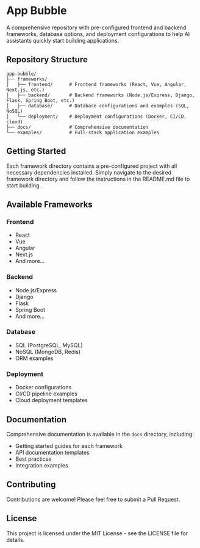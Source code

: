 # App Bubble

A comprehensive repository with pre-configured frontend and backend frameworks, database options, and deployment configurations to help AI assistants quickly start building applications.

## Repository Structure

```
app-bubble/
├── frameworks/
│   ├── frontend/      # Frontend frameworks (React, Vue, Angular, Next.js, etc.)
│   ├── backend/       # Backend frameworks (Node.js/Express, Django, Flask, Spring Boot, etc.)
│   ├── database/      # Database configurations and examples (SQL, NoSQL)
│   └── deployment/    # Deployment configurations (Docker, CI/CD, cloud)
├── docs/              # Comprehensive documentation
└── examples/          # Full-stack application examples
```

## Getting Started

Each framework directory contains a pre-configured project with all necessary dependencies installed. Simply navigate to the desired framework directory and follow the instructions in the README.md file to start building.

## Available Frameworks

### Frontend
- React
- Vue
- Angular
- Next.js
- And more...

### Backend
- Node.js/Express
- Django
- Flask
- Spring Boot
- And more...

### Database
- SQL (PostgreSQL, MySQL)
- NoSQL (MongoDB, Redis)
- ORM examples

### Deployment
- Docker configurations
- CI/CD pipeline examples
- Cloud deployment templates

## Documentation

Comprehensive documentation is available in the `docs` directory, including:
- Getting started guides for each framework
- API documentation templates
- Best practices
- Integration examples

## Contributing

Contributions are welcome! Please feel free to submit a Pull Request.

## License

This project is licensed under the MIT License - see the LICENSE file for details.
